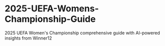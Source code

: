 # 2025-UEFA-Womens-Championship-Guide
2025 UEFA Women's Championship comprehensive guide with AI-powered insights from Winner12

